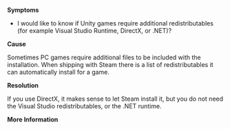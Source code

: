 
        

**Symptoms** 

*   I would like to know if Unity games require additional redistributables (for example Visual Studio Runtime, DirectX, or .NET)?

**Cause** 

Sometimes PC games require additional files to be included with the installation. When shipping with Steam there is a list of redistributables it can automatically install for a game.

**Resolution** 

If you use DirectX, it makes sense to let Steam install it, but you do not need the Visual Studio redistributables, or the .NET runtime.

**More Information** 

      